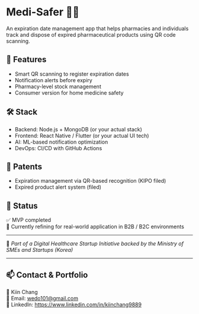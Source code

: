 # Medi-Safer 💊📱

An expiration date management app that helps pharmacies and individuals track and dispose of expired pharmaceutical products using QR code scanning.

## 🌟 Features
- Smart QR scanning to register expiration dates
- Notification alerts before expiry
- Pharmacy-level stock management
- Consumer version for home medicine safety

## 🛠 Stack
- Backend: Node.js + MongoDB (or your actual stack)
- Frontend: React Native / Flutter (or your actual UI tech)
- AI: ML-based notification optimization
- DevOps: CI/CD with GitHub Actions

## 🔐 Patents
- Expiration management via QR-based recognition (KIPO filed)
- Expired product alert system (filed)

## 🚀 Status
✅ MVP completed  
🔄 Currently refining for real-world application in B2B / B2C environments

---

📌 *Part of a Digital Healthcare Startup Initiative backed by the Ministry of SMEs and Startups (Korea)*  

---

## 📫 Contact & Portfolio

👤 Kiin Chang  
📧 Email: wedo101@gmail.com  
🔗 LinkedIn: https://www.linkedin.com/in/kiinchang9889
